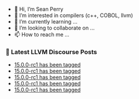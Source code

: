 - 👋 Hi, I’m Sean Perry
- 👀 I’m interested in compilers (c++, COBOL, llvm)
- 🌱 I’m currently learning ...
- 💞️ I’m looking to collaborate on ...
- 📫 How to reach me ...

<!---
s66perry/s66perry is a ✨ special ✨ repository because its `README.md` (this file) appears on your GitHub profile.
You can click the Preview link to take a look at your changes.
--->
### 📕 Latest LLVM Discourse Posts

<!-- DISCOURSE-LLVM:START -->
- [15.0.0-rc1 has been tagged](https://discourse.llvm.org/t/15-0-0-rc1-has-been-tagged/64174#post_5)
- [15.0.0-rc1 has been tagged](https://discourse.llvm.org/t/15-0-0-rc1-has-been-tagged/64174#post_4)
- [15.0.0-rc1 has been tagged](https://discourse.llvm.org/t/15-0-0-rc1-has-been-tagged/64174#post_3)
- [15.0.0-rc1 has been tagged](https://discourse.llvm.org/t/15-0-0-rc1-has-been-tagged/64174#post_2)
- [15.0.0-rc1 has been tagged](https://discourse.llvm.org/t/15-0-0-rc1-has-been-tagged/64174#post_1)
<!-- DISCOURSE-LLVM:END -->
